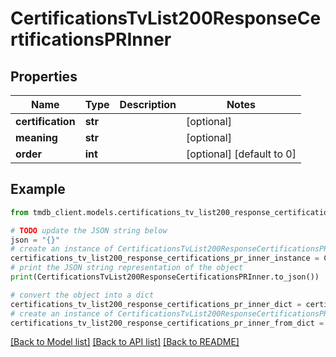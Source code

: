# CertificationsTvList200ResponseCertificationsPRInner


## Properties

Name | Type | Description | Notes
------------ | ------------- | ------------- | -------------
**certification** | **str** |  | [optional] 
**meaning** | **str** |  | [optional] 
**order** | **int** |  | [optional] [default to 0]

## Example

```python
from tmdb_client.models.certifications_tv_list200_response_certifications_pr_inner import CertificationsTvList200ResponseCertificationsPRInner

# TODO update the JSON string below
json = "{}"
# create an instance of CertificationsTvList200ResponseCertificationsPRInner from a JSON string
certifications_tv_list200_response_certifications_pr_inner_instance = CertificationsTvList200ResponseCertificationsPRInner.from_json(json)
# print the JSON string representation of the object
print(CertificationsTvList200ResponseCertificationsPRInner.to_json())

# convert the object into a dict
certifications_tv_list200_response_certifications_pr_inner_dict = certifications_tv_list200_response_certifications_pr_inner_instance.to_dict()
# create an instance of CertificationsTvList200ResponseCertificationsPRInner from a dict
certifications_tv_list200_response_certifications_pr_inner_from_dict = CertificationsTvList200ResponseCertificationsPRInner.from_dict(certifications_tv_list200_response_certifications_pr_inner_dict)
```
[[Back to Model list]](../README.md#documentation-for-models) [[Back to API list]](../README.md#documentation-for-api-endpoints) [[Back to README]](../README.md)


